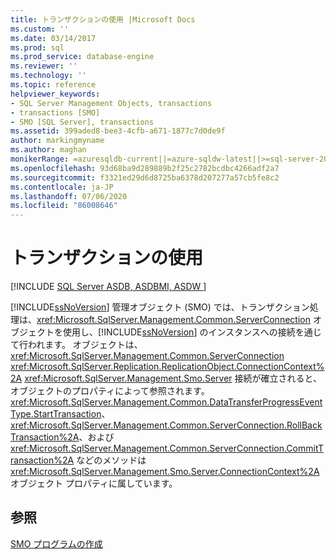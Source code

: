 ```yaml
---
title: トランザクションの使用 |Microsoft Docs
ms.custom: ''
ms.date: 03/14/2017
ms.prod: sql
ms.prod_service: database-engine
ms.reviewer: ''
ms.technology: ''
ms.topic: reference
helpviewer_keywords:
- SQL Server Management Objects, transactions
- transactions [SMO]
- SMO [SQL Server], transactions
ms.assetid: 399aded8-bee3-4cfb-a671-1877c7d0de9f
author: markingmyname
ms.author: maghan
monikerRange: =azuresqldb-current||=azure-sqldw-latest||>=sql-server-2016||=sqlallproducts-allversions||>=sql-server-linux-2017||=azuresqldb-mi-current
ms.openlocfilehash: 93d68ba9d289889b2f25c2782bcdbc4266adf2a7
ms.sourcegitcommit: f3321ed29d6d8725ba6378d207277a57cb5fe8c2
ms.contentlocale: ja-JP
ms.lasthandoff: 07/06/2020
ms.locfileid: "86008646"
---
```

# <a name="using-transactions"></a>トランザクションの使用
[!INCLUDE [SQL Server ASDB, ASDBMI, ASDW ](../../../includes/applies-to-version/sql-asdb-asdbmi-asa.md)]

  [!INCLUDE[ssNoVersion](../../../includes/ssnoversion-md.md)] 管理オブジェクト (SMO) では、トランザクション処理は、<xref:Microsoft.SqlServer.Management.Common.ServerConnection> オブジェクトを使用し、[!INCLUDE[ssNoVersion](../../../includes/ssnoversion-md.md)] のインスタンスへの接続を通じて行われます。 オブジェクトは、 <xref:Microsoft.SqlServer.Management.Common.ServerConnection> <xref:Microsoft.SqlServer.Replication.ReplicationObject.ConnectionContext%2A> <xref:Microsoft.SqlServer.Management.Smo.Server> 接続が確立されると、オブジェクトのプロパティによって参照されます。 <xref:Microsoft.SqlServer.Management.Common.DataTransferProgressEventType.StartTransaction>、<xref:Microsoft.SqlServer.Management.Common.ServerConnection.RollBackTransaction%2A>、および <xref:Microsoft.SqlServer.Management.Common.ServerConnection.CommitTransaction%2A> などのメソッドは <xref:Microsoft.SqlServer.Management.Smo.Server.ConnectionContext%2A> オブジェクト プロパティに属しています。  
  
## <a name="see-also"></a>参照  
 [SMO プログラムの作成](../../../relational-databases/server-management-objects-smo/create-program/creating-smo-programs.md)  
  
  
